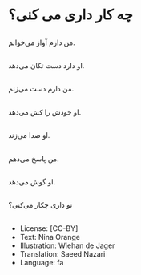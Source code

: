 # چه کار داری می کنی؟

##
من دارم آواز می‌خوانم.

##
او دارد دست تکان می‌دهد.

##
من دارم دست می‌زنم.

##
او خودش را کش می‌دهد.

##
او صدا می‌زند.

##
من پاسخ می‌دهم.

##
او گوش می‌دهد.

##
تو داری چکار می‌کنی؟

##
* License: [CC-BY]
* Text: Nina Orange
* Illustration: Wiehan de Jager
* Translation: Saeed Nazari
* Language: fa
